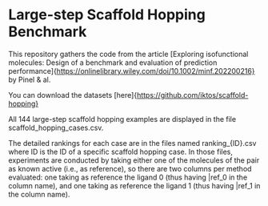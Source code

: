 # Large-step Scaffold Hopping Benchmark


This repository gathers the code from the article [Exploring isofunctional molecules: Design of a benchmark and evaluation of prediction performance]{https://onlinelibrary.wiley.com/doi/10.1002/minf.202200216} by Pinel & al.

You can download the datasets [here]{https://github.com/iktos/scaffold-hopping}

All 144 large-step scaffold hopping examples are displayed in the file scaffold_hopping_cases.csv.

The detailed rankings for each case are in the files named ranking_{ID}.csv where ID is the ID of a specific scaffold hopping case. In those files, experiments are conducted by taking either one of the molecules of the pair as known active (i.e., as reference), so there are two columns per method evaluated: one taking as reference the ligand 0 (thus having |ref_0 in the column name), and one taking as reference the ligand 1 (thus having |ref_1 in the column name).